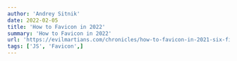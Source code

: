 ```yaml
---
author: 'Andrey Sitnik'
date: 2022-02-05
title: 'How to Favicon in 2022'
summary: 'How to Favicon in 2022'
url: 'https://evilmartians.com/chronicles/how-to-favicon-in-2021-six-files-that-fit-most-needs'
tags: ['JS', 'Favicon',]
---
```

